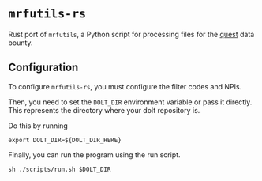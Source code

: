 # `mrfutils-rs`

Rust port of `mrfutils`, a Python script for processing files for the [quest](https://www.dolthub.com/repositories/dolthub/quest) data bounty.

## Configuration

To configure `mrfutils-rs`, you must configure the filter codes and NPIs.

Then, you need to set the `DOLT_DIR` environment variable or pass it directly. This represents the directory where your dolt repository is.

Do this by running
```shell
export DOLT_DIR=${DOLT_DIR_HERE}
```

Finally, you can run the program using the run script.
```shell
sh ./scripts/run.sh $DOLT_DIR
```
